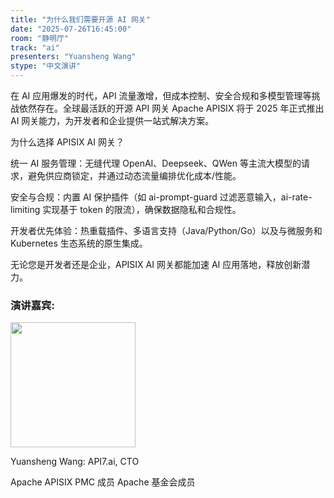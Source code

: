 ```yaml
---
title: "为什么我们需要开源 AI 网关"
date: "2025-07-26T16:45:00"
room: "静明厅"
track: "ai"
presenters: "Yuansheng Wang"
stype: "中文演讲"
---
```


在 AI 应用爆发的时代，API 流量激增，但成本控制、安全合规和多模型管理等挑战依然存在。全球最活跃的开源 API 网关 Apache APISIX 将于 2025 年正式推出 AI 网关能力，为开发者和企业提供一站式解决方案。

为什么选择 APISIX AI 网关？

统一 AI 服务管理：无缝代理 OpenAI、Deepseek、QWen 等主流大模型的请求，避免供应商锁定，并通过动态流量编排优化成本/性能。

安全与合规：内置 AI 保护插件（如 ai-prompt-guard 过滤恶意输入，ai-rate-limiting 实现基于 token 的限流），确保数据隐私和合规性。

开发者优先体验：热重载插件、多语言支持（Java/Python/Go）以及与微服务和 Kubernetes 生态系统的原生集成。

无论您是开发者还是企业，APISIX AI 网关都能加速 AI 应用落地，释放创新潜力。

### 演讲嘉宾:

<img src="https://sessionize.com/image/cca0-400o400o1-po6aGaNB3Xbg4VEqYZ24Tc.png" width="200" />

Yuansheng Wang: API7.ai, CTO

Apache APISIX PMC 成员
Apache 基金会成员
